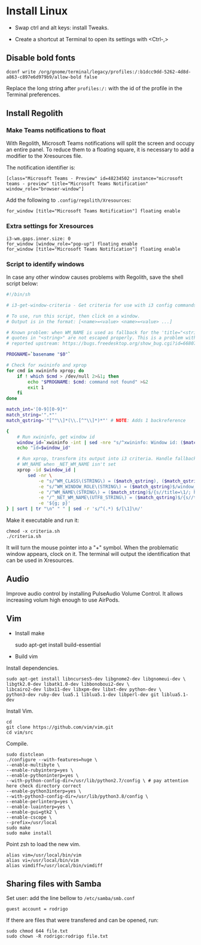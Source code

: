 # Install Linux

- Swap ctrl and alt keys: install Tweaks.

- Create a shortcut at Terminal to open its settings with <Ctrl-,>

## Disable bold fonts

```
dconf write /org/gnome/terminal/legacy/profiles:/:b1dcc9dd-5262-4d8d-a863-c897e6d979b9/allow-bold false
```

Replace the long string after `profiles:/:` with the id of the profile in the Terminal preferences.

## Install Regolith

### Make Teams notifications to float

With Regolith, Microsoft Teams notifications will split the screen and occupy an entire panel. To reduce them to a floating square, it is necessary to add a modifier to the Xresources file.

The notification identifier is:

```
[class="Microsoft Teams - Preview" id=48234502 instance="microsoft teams - preview" title="Microsoft Teams Notification" window_role="browser-window"]
```

Add the following to `.config/regolith/Xresources`:

```
for_window [title="Microsoft Teams Notification"] floating enable
```

### Extra settings for Xresources

```
i3-wm.gaps.inner.size: 0
for_window [window_role="pop-up"] floating enable
for_window [title="Microsoft Teams Notification"] floating enable
```

### Script to identify windows

In case any other window causes problems with Regolith, save the shell script below:

```sh
#!/bin/sh

# i3-get-window-criteria - Get criteria for use with i3 config commands

# To use, run this script, then click on a window.
# Output is in the format: [<name>=<value> <name>=<value> ...]

# Known problem: when WM_NAME is used as fallback for the 'title="<string>"' criterion,
# quotes in "<string>" are not escaped properly. This is a problem with the output of `xprop`,
# reported upstream: https://bugs.freedesktop.org/show_bug.cgi?id=66807

PROGNAME=`basename "$0"`

# Check for xwininfo and xprop
for cmd in xwininfo xprop; do
    if ! which $cmd > /dev/null 2>&1; then
        echo "$PROGNAME: $cmd: command not found" >&2
        exit 1
    fi
done

match_int='[0-9][0-9]*'
match_string='".*"'
match_qstring='"[^"\\]*(\\.[^"\\]*)*"' # NOTE: Adds 1 backreference

{
    # Run xwininfo, get window id
    window_id=`xwininfo -int | sed -nre "s/^xwininfo: Window id: ($match_int) .*$/\1/p"`
    echo "id=$window_id"

    # Run xprop, transform its output into i3 criteria. Handle fallback to
    # WM_NAME when _NET_WM_NAME isn't set
    xprop -id $window_id |
        sed -nr \
            -e "s/^WM_CLASS\(STRING\) = ($match_qstring), ($match_qstring)$/instance=\1\nclass=\3/p" \
            -e "s/^WM_WINDOW_ROLE\(STRING\) = ($match_qstring)$/window_role=\1/p" \
            -e "/^WM_NAME\(STRING\) = ($match_string)$/{s//title=\1/; h}" \
            -e "/^_NET_WM_NAME\(UTF8_STRING\) = ($match_qstring)$/{s//title=\1/; h}" \
            -e '${g; p}'
} | sort | tr "\n" " " | sed -r 's/^(.*) $/[\1]\n/'
```

Make it executable and run it:

```
chmod -x criteria.sh
./criteria.sh
```

It will turn the mouse pointer into a "+" symbol. When the problematic window appears, clock on it. The terminal will output the identification that can be used in Xresources.

## Audio

Improve audio control by installing PulseAudio Volume Control. It allows increasing volum high enough to use AirPods.

## Vim

- Install make

	sudo apt-get install build-essential

- Build vim

Install dependencies.

```
sudo apt-get install libncurses5-dev libgnome2-dev libgnomeui-dev \
libgtk2.0-dev libatk1.0-dev libbonoboui2-dev \
libcairo2-dev libx11-dev libxpm-dev libxt-dev python-dev \
python3-dev ruby-dev lua5.1 liblua5.1-dev libperl-dev git liblua5.1-dev
```

Install Vim.

```
cd
git clone https://github.com/vim/vim.git
cd vim/src
```

Compile.

```
sudo distclean
./configure --with-features=huge \
--enable-multibyte \
--enable-rubyinterp=yes \
--enable-pythoninterp=yes \
--with-python-config-dir=/usr/lib/python2.7/config \ # pay attention here check directory correct
--enable-python3interp=yes \
--with-python3-config-dir=/usr/lib/python3.8/config \
--enable-perlinterp=yes \
--enable-luainterp=yes \
--enable-gui=gtk2 \
--enable-cscope \
--prefix=/usr/local
sudo make
sudo make install
```

Point zsh to load the new vim.

```file:~/.zshrc
alias vim=/usr/local/bin/vim
alias vi=/usr/local/bin/vim
alias vimdiff=/usr/local/bin/vimdiff
```

## Sharing files with Samba

Set user: add the line bellow to `/etc/samba/smb.conf`

```
guest account = rodrigo
```

If there are files that were transfered and can be opened, run:

```
sudo chmod 644 file.txt
sudo chown -R rodrigo:rodrigo file.txt
```
